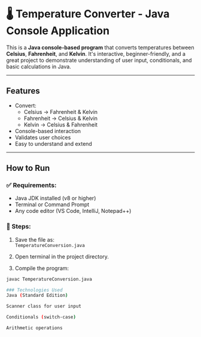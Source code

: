 # 🌡️ Temperature Converter - Java Console Application

This is a  **Java console-based program** that converts temperatures between **Celsius**, **Fahrenheit**, and **Kelvin**. It's interactive, beginner-friendly, and a great project to demonstrate understanding of user input, conditionals, and basic calculations in Java.

---

##  Features

- Convert:
  - Celsius → Fahrenheit & Kelvin
  - Fahrenheit → Celsius & Kelvin
  - Kelvin → Celsius & Fahrenheit
- Console-based interaction
- Validates user choices
- Easy to understand and extend

---

##  How to Run

### ✅ Requirements:
- Java JDK installed (v8 or higher)
- Terminal or Command Prompt
- Any code editor (VS Code, IntelliJ, Notepad++)

### 🔧 Steps:

1. Save the file as:  
   `TemperatureConversion.java`

2. Open terminal in the project directory.

3. Compile the program:

```bash
javac TemperatureConversion.java

### Technologies Used
Java (Standard Edition)

Scanner class for user input

Conditionals (switch-case)

Arithmetic operations
